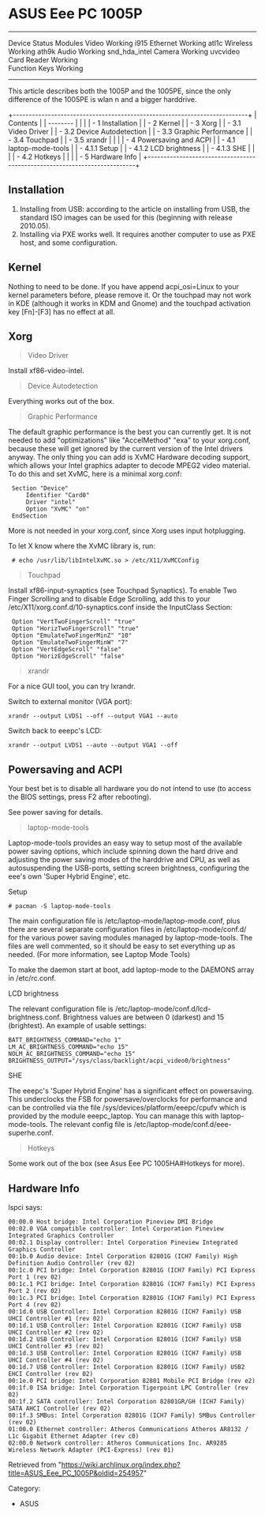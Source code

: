 ASUS Eee PC 1005P
=================

  --------------- --------- ---------------
  Device          Status    Modules
  Video           Working   i915
  Ethernet        Working   atl1c
  Wireless        Working   ath9k
  Audio           Working   snd_hda_intel
  Camera          Working   uvcvideo
  Card Reader     Working   
  Function Keys   Working   
  --------------- --------- ---------------

This article describes both the 1005P and the 1005PE, since the only
difference of the 1005PE is wlan n and a bigger harddrive.

+--------------------------------------------------------------------------+
| Contents                                                                 |
| --------                                                                 |
|                                                                          |
| -   1 Installation                                                       |
| -   2 Kernel                                                             |
| -   3 Xorg                                                               |
|     -   3.1 Video Driver                                                 |
|     -   3.2 Device Autodetection                                         |
|     -   3.3 Graphic Performance                                          |
|     -   3.4 Touchpad                                                     |
|     -   3.5 xrandr                                                       |
|                                                                          |
| -   4 Powersaving and ACPI                                               |
|     -   4.1 laptop-mode-tools                                            |
|         -   4.1.1 Setup                                                  |
|         -   4.1.2 LCD brightness                                         |
|         -   4.1.3 SHE                                                    |
|                                                                          |
|     -   4.2 Hotkeys                                                      |
|                                                                          |
| -   5 Hardware Info                                                      |
+--------------------------------------------------------------------------+

Installation
------------

1.  Installing from USB: according to the article on installing from
    USB, the standard ISO images can be used for this (beginning with
    release 2010.05).
2.  Installing via PXE works well. It requires another computer to use
    as PXE host, and some configuration.

Kernel
------

Nothing to need to be done. If you have append acpi_osi=Linux to your
kernel parameters before, please remove it. Or the touchpad may not work
in KDE (although it works in KDM and Gnome) and the touchpad activation
key [Fn]-[F3] has no effect at all.

Xorg
----

> Video Driver

Install xf86-video-intel.

> Device Autodetection

Everything works out of the box.

> Graphic Performance

The default graphic performance is the best you can currently get. It is
not needed to add "optimizations" like "AccelMethod" "exa" to your
xorg.conf, because these will get ignored by the current version of the
Intel drivers anyway. The only thing you can add is XvMC Hardware
decoding support, which allows your Intel graphics adapter to decode
MPEG2 video material. To do this and set XvMC, here is a minimal
xorg.conf:

     Section "Device"
         Identifier "Card0"
         Driver "intel"
         Option "XvMC" "on"
     EndSection

More is not needed in your xorg.conf, since Xorg uses input hotplugging.

To let X know where the XvMC library is, run:

     # echo /usr/lib/libIntelXvMC.so > /etc/X11/XvMCConfig

> Touchpad

Install xf86-input-synaptics (see Touchpad Synaptics). To enable Two
Finger Scrolling and to disable Edge Scrolling, add this to your
/etc/X11/xorg.conf.d/10-synaptics.conf inside the InputClass Section:

     Option "VertTwoFingerScroll" "true"
     Option "HorizTwoFingerScroll" "true"
     Option "EmulateTwoFingerMinZ" "10"
     Option "EmulateTwoFingerMinW" "7"
     Option "VertEdgeScroll" "false"
     Option "HorizEdgeScroll" "false"

> xrandr

For a nice GUI tool, you can try lxrandr.

Switch to external monitor (VGA port):

    xrandr --output LVDS1 --off --output VGA1 --auto

Switch back to eeepc's LCD:

    xrandr --output LVDS1 --auto --output VGA1 --off

Powersaving and ACPI
--------------------

Your best bet is to disable all hardware you do not intend to use (to
access the BIOS settings, press F2 after rebooting).

See power saving for details.

> laptop-mode-tools

Laptop-mode-tools provides an easy way to setup most of the available
power saving options, which include spinning down the hard drive and
adjusting the power saving modes of the harddrive and CPU, as well as
autosuspending the USB-ports, setting screen brightness, configuring the
eee's own 'Super Hybrid Engine', etc.

Setup

    # pacman -S laptop-mode-tools

The main configuration file is /etc/laptop-mode/laptop-mode.conf, plus
there are several separate configuration files in
/etc/laptop-mode/conf.d/ for the various power saving modules managed by
laptop-mode-tools. The files are well commented, so it should be easy to
set everything up as needed. (For more information, see Laptop Mode
Tools)

To make the daemon start at boot, add laptop-mode to the DAEMONS array
in /etc/rc.conf.

LCD brightness

The relevant configuration file is
/etc/laptop-mode/conf.d/lcd-brightness.conf. Brightness values are
between 0 (darkest) and 15 (brightest). An example of usable settings:

    BATT_BRIGHTNESS_COMMAND="echo 1"
    LM_AC_BRIGHTNESS_COMMAND="echo 15"
    NOLM_AC_BRIGHTNESS_COMMAND="echo 15"
    BRIGHTNESS_OUTPUT="/sys/class/backlight/acpi_video0/brightness"

SHE

The eeepc's 'Super Hybrid Engine' has a significant effect on
powersaving. This underclocks the FSB for powersave/overclocks for
performance and can be controlled via the file
/sys/devices/platform/eeepc/cpufv which is provided by the module
eeepc_laptop. You can manage this with laptop-mode-tools. The relevant
config file is /etc/laptop-mode/conf.d/eee-superhe.conf.

> Hotkeys

Some work out of the box (see Asus Eee PC 1005HA#Hotkeys for more).

Hardware Info
-------------

lspci says:

    00:00.0 Host bridge: Intel Corporation Pineview DMI Bridge
    00:02.0 VGA compatible controller: Intel Corporation Pineview Integrated Graphics Controller
    00:02.1 Display controller: Intel Corporation Pineview Integrated Graphics Controller
    00:1b.0 Audio device: Intel Corporation 82801G (ICH7 Family) High Definition Audio Controller (rev 02)
    00:1c.0 PCI bridge: Intel Corporation 82801G (ICH7 Family) PCI Express Port 1 (rev 02)
    00:1c.1 PCI bridge: Intel Corporation 82801G (ICH7 Family) PCI Express Port 2 (rev 02)
    00:1c.3 PCI bridge: Intel Corporation 82801G (ICH7 Family) PCI Express Port 4 (rev 02)
    00:1d.0 USB Controller: Intel Corporation 82801G (ICH7 Family) USB UHCI Controller #1 (rev 02)
    00:1d.1 USB Controller: Intel Corporation 82801G (ICH7 Family) USB UHCI Controller #2 (rev 02)
    00:1d.2 USB Controller: Intel Corporation 82801G (ICH7 Family) USB UHCI Controller #3 (rev 02)
    00:1d.3 USB Controller: Intel Corporation 82801G (ICH7 Family) USB UHCI Controller #4 (rev 02)
    00:1d.7 USB Controller: Intel Corporation 82801G (ICH7 Family) USB2 EHCI Controller (rev 02)
    00:1e.0 PCI bridge: Intel Corporation 82801 Mobile PCI Bridge (rev e2)
    00:1f.0 ISA bridge: Intel Corporation Tigerpoint LPC Controller (rev 02)
    00:1f.2 SATA controller: Intel Corporation 82801GR/GH (ICH7 Family) SATA AHCI Controller (rev 02)
    00:1f.3 SMBus: Intel Corporation 82801G (ICH7 Family) SMBus Controller (rev 02)
    01:00.0 Ethernet controller: Atheros Communications Atheros AR8132 / L1c Gigabit Ethernet Adapter (rev c0)
    02:00.0 Network controller: Atheros Communications Inc. AR9285 Wireless Network Adapter (PCI-Express) (rev 01)

Retrieved from
"https://wiki.archlinux.org/index.php?title=ASUS_Eee_PC_1005P&oldid=254957"

Category:

-   ASUS

